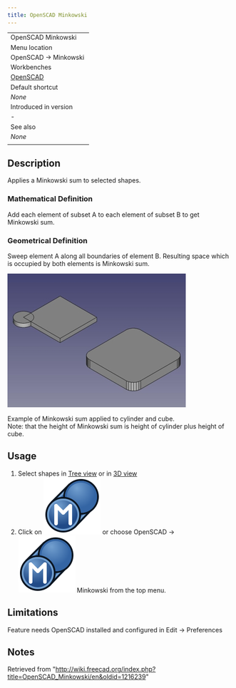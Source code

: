 ```yaml
---
title: OpenSCAD Minkowski
---
```


|                                                      |
| ---------------------------------------------------- |
| OpenSCAD Minkowski                                   |
| Menu location                                        |
| OpenSCAD → Minkowski ‏‎                              |
| Workbenches                                          |
| [OpenSCAD](/OpenSCAD_Workbench "OpenSCAD Workbench") |
| Default shortcut                                     |
| _None_                                               |
| Introduced in version                                |
| -                                                    |
| See also                                             |
| _None_                                               |
|                                                      |

## Description

Applies a Minkowski sum to selected shapes.

### Mathematical Definition

Add each element of subset A to each element of subset B to get Minkowski sum.

### Geometrical Definition

Sweep element A along all boundaries of element B. Resulting space which is occupied by both elements is Minkowski sum.

![An example of a Minkowski sum](/src/assets/images/Minkowski_example.jpg)

Example of Minkowski sum applied to cylinder and cube.  
Note: that the height of Minkowski sum is height of cylinder plus height of cube.

## Usage

1. Select shapes in [Tree view](/Tree_view "Tree view") or in [3D view](/3D_view "3D view")
2. Click on ![](/src/assets/images/OpenSCAD_Minkowski.svg) or choose OpenSCAD → ![](/src/assets/images/OpenSCAD_Minkowski.svg) Minkowski from the top menu.

## Limitations

Feature needs OpenSCAD installed and configured in Edit → Preferences

## Notes

Retrieved from "<http://wiki.freecad.org/index.php?title=OpenSCAD_Minkowski/en&oldid=1216239>"
